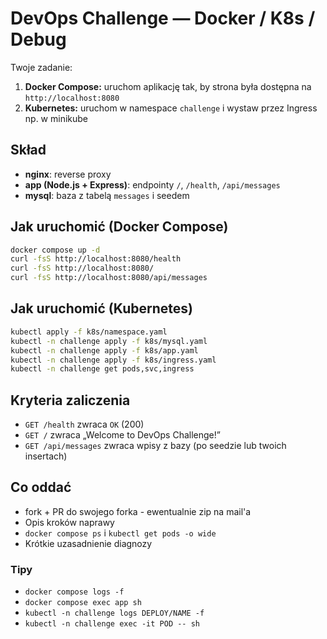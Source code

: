 # DevOps Challenge — Docker / K8s / Debug

Twoje zadanie:
1) **Docker Compose:** uruchom aplikację tak, by strona była dostępna na `http://localhost:8080`
2) **Kubernetes:** uruchom w namespace `challenge` i wystaw przez Ingress np. w minikube

## Skład
- **nginx**: reverse proxy
- **app (Node.js + Express)**: endpointy `/`, `/health`, `/api/messages`
- **mysql**: baza z tabelą `messages` i seedem

## Jak uruchomić (Docker Compose)
```bash
docker compose up -d
curl -fsS http://localhost:8080/health
curl -fsS http://localhost:8080/
curl -fsS http://localhost:8080/api/messages
```

## Jak uruchomić (Kubernetes)
```bash
kubectl apply -f k8s/namespace.yaml
kubectl -n challenge apply -f k8s/mysql.yaml
kubectl -n challenge apply -f k8s/app.yaml
kubectl -n challenge apply -f k8s/ingress.yaml
kubectl -n challenge get pods,svc,ingress
```

## Kryteria zaliczenia
- `GET /health` zwraca `OK` (200)
- `GET /` zwraca „Welcome to DevOps Challenge!”
- `GET /api/messages` zwraca wpisy z bazy (po seedzie lub twoich insertach)

## Co oddać
- fork + PR do swojego forka - ewentualnie zip na mail'a
- Opis kroków naprawy
- `docker compose ps` i `kubectl get pods -o wide`
- Krótkie uzasadnienie diagnozy

### Tipy
- `docker compose logs -f`
- `docker compose exec app sh`
- `kubectl -n challenge logs DEPLOY/NAME -f`
- `kubectl -n challenge exec -it POD -- sh`
